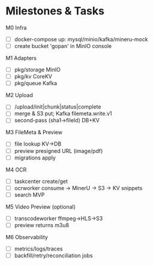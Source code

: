 # Milestones & Tasks

M0 Infra
- [ ] docker-compose up: mysql/minio/kafka/mineru-mock
- [ ] create bucket 'gopan' in MinIO console

M1 Adapters
- [ ] pkg/storage MinIO
- [ ] pkg/kv CoreKV
- [ ] pkg/queue Kafka

M2 Upload
- [ ] /upload/init|chunk|status|complete
- [ ] merge & S3 put; Kafka filemeta.write.v1
- [ ] second-pass (sha1->fileId) DB+KV

M3 FileMeta & Preview
- [ ] file lookup KV->DB
- [ ] preview presigned URL (image/pdf)
- [ ] migrations apply

M4 OCR
- [ ] taskcenter create/get
- [ ] ocrworker consume -> MinerU -> S3 -> KV snippets
- [ ] search MVP

M5 Video Preview (optional)
- [ ] transcodeworker ffmpeg->HLS->S3
- [ ] preview returns m3u8

M6 Observability
- [ ] metrics/logs/traces
- [ ] backfill/retry/reconciliation jobs
